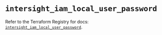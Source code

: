 # `intersight_iam_local_user_password`

Refer to the Terraform Registry for docs: [`intersight_iam_local_user_password`](https://registry.terraform.io/providers/ciscodevnet/intersight/1.0.71/docs/resources/iam_local_user_password).
